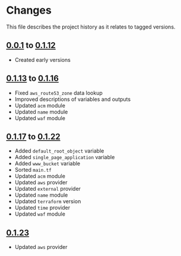 # Changes
This file describes the project history as it relates to tagged versions.

## [0.0.1](.) to [0.1.12](.)
- Created early versions

## [0.1.13](.) to [0.1.16](.)
- Fixed `aws_route53_zone` data lookup
- Improved descriptions of variables and outputs
- Updated `acm` module
- Updated `name` module
- Updated `waf` module

## [0.1.17](.) to [0.1.22](.)
- Added `default_root_object` variable
- Added `single_page_application` variable
- Added `www_bucket` variable
- Sorted `main.tf`
- Updated `acm` module
- Updated `aws` provider
- Updated `external` provider
- Updated `name` module
- Updated `terraform` version
- Updated `time` provider
- Updated `waf` module

## [0.1.23](.)
- Updated `aws` provider
